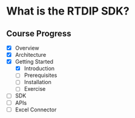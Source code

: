# What is the RTDIP SDK?


## Course Progress
-   [X] Overview
-   [X] Architecture
-   [X] Getting Started
    -  [X] Introduction
    -  [ ] Prerequisites
    -  [ ] Installation
    -  [ ] Exercise
-   [ ] SDK
-   [ ] APIs
-   [ ] Excel Connector
